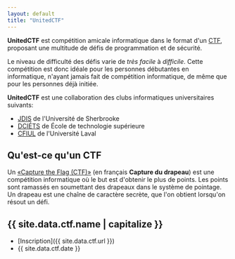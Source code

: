 ```yaml
---
layout: default
title: "UnitedCTF"
---
```


**UnitedCTF** est compétition amicale informatique dans le format d'un [CTF](https://fr.wikipedia.org/wiki/Capture_du_drapeau#En_s%C3%A9curit%C3%A9_de_l'information), proposant une multitude de défis de programmation et de sécurité. 

Le niveau de difficulté des défis varie de _très facile_ à _difficile_. Cette compétition est donc idéale pour les personnes débutantes en informatique, n'ayant jamais fait de compétition informatique, de même que pour les personnes déjà initiée.
 
**UnitedCTF** est une collaboration des clubs informatiques universitaires suivants:
- [JDIS](https://jdis.ca/) de l'Université de Sherbrooke
- [DCIÉTS](https://dciets.com) de  École de technologie supérieure
- [CFIUL](https://cfiul.ca) de l'Université Laval


## Qu'est-ce qu'un CTF

Un [«Capture the Flag (CTF)»](https://fr.wikipedia.org/wiki/Capture_du_drapeau#En_s%C3%A9curit%C3%A9_de_l'information) (en français **Capture du drapeau**) est une compétition informatique où le but est d'obtenir le plus de points. Les points sont ramassés en soumettant des drapeaux dans le système de pointage. Un drapeau est une chaîne de caractère secrète, que l'on obtient lorsqu'on résout un défi.

## {{ site.data.ctf.name | capitalize }}

- [Inscription]({{ site.data.ctf.url }})
- {{ site.data.ctf.date }}

